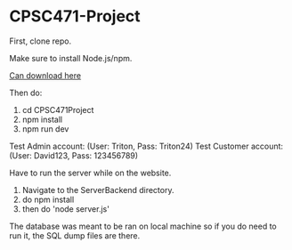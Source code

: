 # CPSC471-Project
First, clone repo.

Make sure to install Node.js/npm.

[Can download here](https://docs.npmjs.com/downloading-and-installing-node-js-and-npm)

Then do:
1. cd CPSC471Project
2. npm install
3. npm run dev

Test Admin account: (User: Triton, Pass: Triton24)
Test Customer account: (User: David123, Pass: 123456789)

Have to run the server while on the website.
1. Navigate to the ServerBackend directory.
2. do npm install
3. then do 'node server.js'

The database was meant to be ran on local machine so if you do need to run it, the SQL dump files are there.
